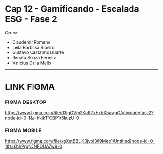 # Cap 12 - Gamificando - Escalada ESG - Fase 2

Grupo: 
- Claudemir Romano
- Leila Barbosa Ribeiro
- Gustavo Castanho Duarte
- Renata Souza Ferreira
- Vinicius Dalla Mello

---

# LINK FIGMA

### FIGMA DESKTOP

https://www.figma.com/file/03jgOVmSKaK7xHxhX5awgG/atividadefase2?node-id=0-1&t=hkikT1CBP1r5huzU-0

### FIGMA MOBILE

https://www.figma.com/file/xgXetBBLjK3jvoI309Meo1/Untitled?node-id=0-1&t=6hhPrgN7NFOUA7w9-0
